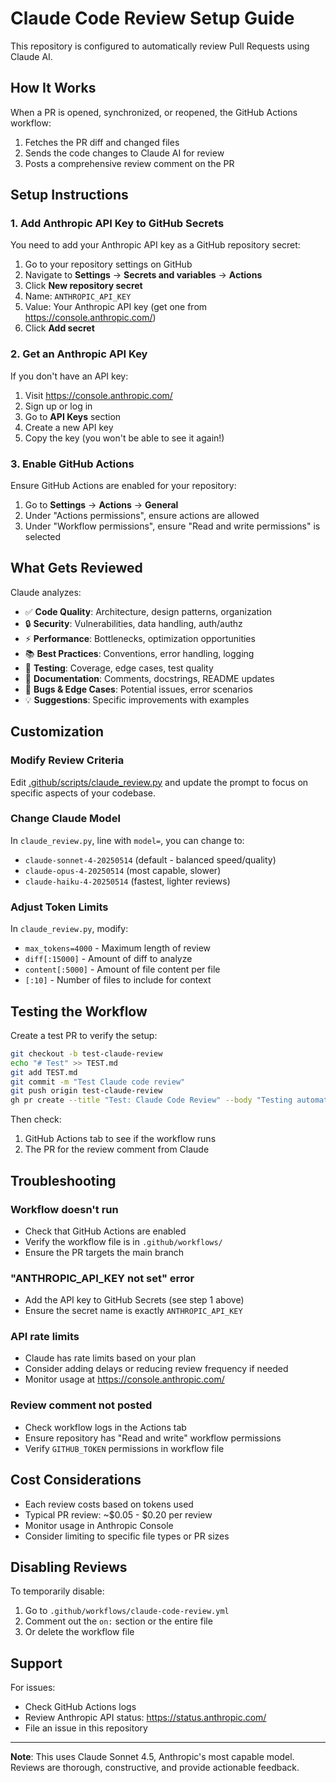 # Claude Code Review Setup Guide

This repository is configured to automatically review Pull Requests using Claude AI.

## How It Works

When a PR is opened, synchronized, or reopened, the GitHub Actions workflow:
1. Fetches the PR diff and changed files
2. Sends the code changes to Claude AI for review
3. Posts a comprehensive review comment on the PR

## Setup Instructions

### 1. Add Anthropic API Key to GitHub Secrets

You need to add your Anthropic API key as a GitHub repository secret:

1. Go to your repository settings on GitHub
2. Navigate to **Settings** → **Secrets and variables** → **Actions**
3. Click **New repository secret**
4. Name: `ANTHROPIC_API_KEY`
5. Value: Your Anthropic API key (get one from https://console.anthropic.com/)
6. Click **Add secret**

### 2. Get an Anthropic API Key

If you don't have an API key:
1. Visit https://console.anthropic.com/
2. Sign up or log in
3. Go to **API Keys** section
4. Create a new API key
5. Copy the key (you won't be able to see it again!)

### 3. Enable GitHub Actions

Ensure GitHub Actions are enabled for your repository:
1. Go to **Settings** → **Actions** → **General**
2. Under "Actions permissions", ensure actions are allowed
3. Under "Workflow permissions", ensure "Read and write permissions" is selected

## What Gets Reviewed

Claude analyzes:
- ✅ **Code Quality**: Architecture, design patterns, organization
- 🔒 **Security**: Vulnerabilities, data handling, auth/authz
- ⚡ **Performance**: Bottlenecks, optimization opportunities
- 📚 **Best Practices**: Conventions, error handling, logging
- 🧪 **Testing**: Coverage, edge cases, test quality
- 📖 **Documentation**: Comments, docstrings, README updates
- 🐛 **Bugs & Edge Cases**: Potential issues, error scenarios
- 💡 **Suggestions**: Specific improvements with examples

## Customization

### Modify Review Criteria

Edit [.github/scripts/claude_review.py](.github/scripts/claude_review.py) and update the prompt to focus on specific aspects of your codebase.

### Change Claude Model

In `claude_review.py`, line with `model=`, you can change to:
- `claude-sonnet-4-20250514` (default - balanced speed/quality)
- `claude-opus-4-20250514` (most capable, slower)
- `claude-haiku-4-20250514` (fastest, lighter reviews)

### Adjust Token Limits

In `claude_review.py`, modify:
- `max_tokens=4000` - Maximum length of review
- `diff[:15000]` - Amount of diff to analyze
- `content[:5000]` - Amount of file content per file
- `[:10]` - Number of files to include for context

## Testing the Workflow

Create a test PR to verify the setup:

```bash
git checkout -b test-claude-review
echo "# Test" >> TEST.md
git add TEST.md
git commit -m "Test Claude code review"
git push origin test-claude-review
gh pr create --title "Test: Claude Code Review" --body "Testing automated code review"
```

Then check:
1. GitHub Actions tab to see if the workflow runs
2. The PR for the review comment from Claude

## Troubleshooting

### Workflow doesn't run
- Check that GitHub Actions are enabled
- Verify the workflow file is in `.github/workflows/`
- Ensure the PR targets the main branch

### "ANTHROPIC_API_KEY not set" error
- Add the API key to GitHub Secrets (see step 1 above)
- Ensure the secret name is exactly `ANTHROPIC_API_KEY`

### API rate limits
- Claude has rate limits based on your plan
- Consider adding delays or reducing review frequency if needed
- Monitor usage at https://console.anthropic.com/

### Review comment not posted
- Check workflow logs in the Actions tab
- Ensure repository has "Read and write" workflow permissions
- Verify `GITHUB_TOKEN` permissions in workflow file

## Cost Considerations

- Each review costs based on tokens used
- Typical PR review: ~$0.05 - $0.20 per review
- Monitor usage in Anthropic Console
- Consider limiting to specific file types or PR sizes

## Disabling Reviews

To temporarily disable:
1. Go to `.github/workflows/claude-code-review.yml`
2. Comment out the `on:` section or the entire file
3. Or delete the workflow file

## Support

For issues:
- Check GitHub Actions logs
- Review Anthropic API status: https://status.anthropic.com/
- File an issue in this repository

---

**Note**: This uses Claude Sonnet 4.5, Anthropic's most capable model. Reviews are thorough, constructive, and provide actionable feedback.
